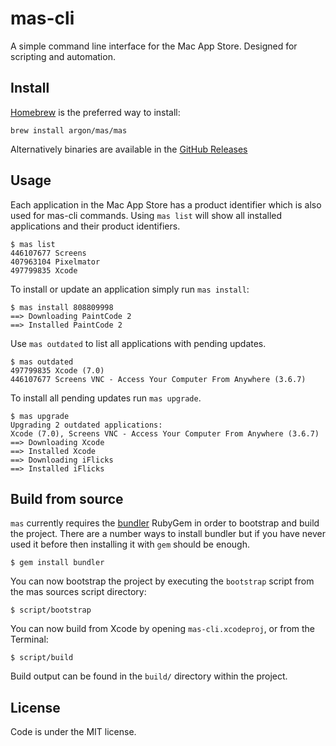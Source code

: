 # mas-cli

A simple command line interface for the Mac App Store. Designed for scripting 
and automation.

## Install

[Homebrew](hb) is the preferred way to install:

    brew install argon/mas/mas

Alternatively binaries are available in the [GitHub Releases](ghreleases)

## Usage

Each application in the Mac App Store has a product identifier which is also
used for mas-cli commands. Using `mas list` will show all installed
applications and their product identifiers.

    $ mas list
    446107677 Screens
    407963104 Pixelmator
    497799835 Xcode

To install or update an application simply run `mas install`:

    $ mas install 808809998
    ==> Downloading PaintCode 2
    ==> Installed PaintCode 2

Use `mas outdated` to list all applications with pending updates.

    $ mas outdated
    497799835 Xcode (7.0)
    446107677 Screens VNC - Access Your Computer From Anywhere (3.6.7)

To install all pending updates run `mas upgrade`.

    $ mas upgrade
    Upgrading 2 outdated applications:
    Xcode (7.0), Screens VNC - Access Your Computer From Anywhere (3.6.7)
    ==> Downloading Xcode
    ==> Installed Xcode    
    ==> Downloading iFlicks
    ==> Installed iFlicks    

## Build from source

`mas` currently requires the [bundler](http://bundler.io/) RubyGem in order to 
bootstrap and build the project. There are a number ways to install bundler but
if you have never used it before then installing it with `gem` should be enough.

```
$ gem install bundler
```

You can now bootstrap the project by executing the `bootstrap` script
from the mas sources script directory:

```
$ script/bootstrap
```

You can now build from Xcode by opening `mas-cli.xcodeproj`, or from the Terminal:

```
$ script/build
```

Build output can be found in the `build/` directory within the project.

## License

Code is under the MIT license.

[hb]: https://brew.sh
[ghreleases]: https://github.com/argon/mas/releases

